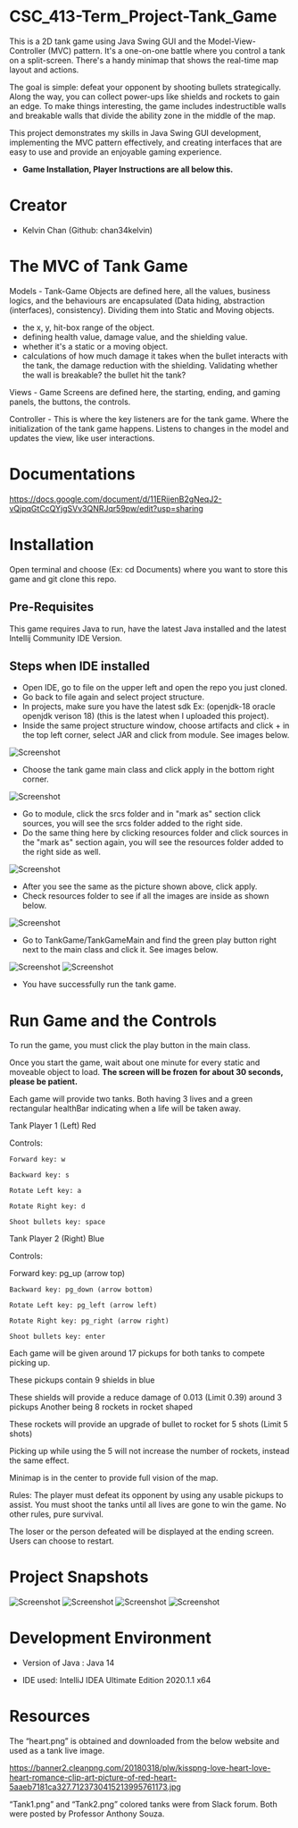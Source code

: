 # CSC_413-Term_Project-Tank_Game

This is a 2D tank game using Java Swing GUI and the Model-View-Controller (MVC) pattern. It's a one-on-one battle where you control a tank on a split-screen. There's a handy minimap that shows the real-time map layout and actions.

The goal is simple: defeat your opponent by shooting bullets strategically. Along the way, you can collect power-ups like shields and rockets to gain an edge. To make things interesting, the game includes indestructible walls and breakable walls that divide the ability zone in the middle of the map.

This project demonstrates my skills in Java Swing GUI development, implementing the MVC pattern effectively, and creating interfaces that are easy to use and provide an enjoyable gaming experience.

- **Game Installation, Player Instructions are all below this.**

# Creator

- Kelvin Chan (Github: chan34kelvin)

# The MVC of Tank Game

Models - Tank-Game Objects are defined here, all the values, business logics, and the behaviours are encapsulated (Data hiding, abstraction (interfaces), consistency). Dividing them into Static and Moving objects.
- the x, y, hit-box range of the object.
- defining health value, damage value, and the shielding value.
- whether it's a static or a moving object.
- calculations of how much damage it takes when the bullet interacts with the tank, the damage reduction with the shielding. Validating whether the wall is breakable? the bullet hit the tank?

Views - Game Screens are defined here, the starting, ending, and gaming panels, the buttons, the controls.

Controller - This is where the key listeners are for the tank game. Where the initialization of the tank game happens. Listens to changes in the model and updates the view, like user interactions.

# Documentations

https://docs.google.com/document/d/11ERijenB2gNeqJ2-vQjpqGtCcQYjgSVv3QNRJqr59pw/edit?usp=sharing

# Installation

Open terminal and choose (Ex: cd Documents) where you want to store this game and git clone this repo.

## Pre-Requisites
This game requires Java to run, have the latest Java installed and the latest Intellij Community IDE Version.

## Steps when IDE installed

- Open IDE, go to file on the upper left and open the repo you just cloned.
- Go back to file again and select project structure.
- In projects, make sure you have the latest sdk Ex: (openjdk-18 oracle openjdk verison 18) (this is the latest when I uploaded this project).
- Inside the same project structure window, choose artifacts and click + in the top left corner, select JAR and click from module. See images below.

![Screenshot](./images/Jar-Installation-Start.png)

- Choose the tank game main class and click apply in the bottom right corner.

![Screenshot](./images/Jar-Installation.png)

- Go to module, click the srcs folder and in "mark as" section click sources, you will see the srcs folder added to the right side. 
- Do the same thing here by clicking resources folder and click sources in the "mark as" section again, you will see the resources folder added to the right side as well.

![Screenshot](./images/Project-Structure-Example.png)

- After you see the same as the picture shown above, click apply.
- Check resources folder to see if all the images are inside as shown below.

![Screenshot](./images/Resources-Example.png)

- Go to TankGame/TankGameMain and find the green play button right next to the main class and click it. See images below.

![Screenshot](./images/Find-Main-Class.png)
![Screenshot](./images/Run-Main-Button.png)

- You have successfully run the tank game.

# Run Game and the Controls

To run the game, you must click the play button in the main class.

Once you start the game, wait about one minute for every static and moveable object to load. **The screen will be frozen for about 30 seconds, please be patient.**

Each game will provide two tanks. Both having 3 lives and a green rectangular healthBar indicating when a life will be taken away.

Tank Player 1 (Left)  Red

Controls:

	Forward key: w

	Backward key: s

	Rotate Left key: a

	Rotate Right key: d

	Shoot bullets key: space

Tank Player 2 (Right) Blue

Controls:

Forward key: pg_up (arrow top)

	Backward key: pg_down (arrow bottom)

	Rotate Left key: pg_left (arrow left)

	Rotate Right key: pg_right (arrow right)

	Shoot bullets key: enter

Each game will be given around 17 pickups for both tanks to compete picking up.

These pickups contain 9 shields in blue

These shields will provide a reduce damage of 0.013 (Limit 0.39) around 3 pickups
Another being 8 rockets in rocket shaped

These rockets will provide an upgrade of bullet to rocket for 5 shots (Limit 5 shots)

Picking up while using the 5 will not increase the number of rockets, instead the same effect.

Minimap is in the center to provide full vision of the map.

Rules: The player must defeat its opponent by using any usable pickups to assist. You must shoot the tanks until all lives are gone to win the game. No other rules, pure survival.

The loser or the person defeated will be displayed at the ending screen. Users can choose to restart.

# Project Snapshots

![Screenshot](images/snapshots/Start-Game.png)
![Screenshot](images/snapshots/In-Game.png)
![Screenshot](./images/snapshots/Battlefield.png)
![Screenshot](./images/snapshots/End-Game.png)

# Development Environment

- Version of Java : Java 14

- IDE used: IntelliJ IDEA Ultimate Edition 2020.1.1 x64

# Resources

The “heart.png” is obtained and downloaded from the below website and used as a tank live image.

https://banner2.cleanpng.com/20180318/plw/kisspng-love-heart-love-heart-romance-clip-art-picture-of-red-heart-5aaeb7181ca327.7123730415213995761173.jpg

“Tank1.png” and “Tank2.png” colored tanks were from Slack forum. Both were posted by Professor Anthony Souza. 
